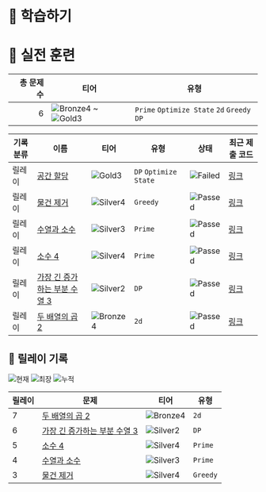 # 📖 학습하기

# 🥇 실전 훈련
|총 문제 수|티어|유형|
|---:|---|---|
|6|![Bronze4][b4] ~ ![Gold3][g3]|`Prime` `Optimize State` `2d` `Greedy` `DP`|

|기록분류|이름|티어|유형|상태|최근 제출 코드|
|---|---|---|---|---|---|
|릴레이|[공간 할당](https://www.codetree.ai/training-field/search/problems/space-allocation)|![Gold3][g3]|`DP` `Optimize State`|![Failed][failed]|[링크](https://github.com/iamseung/codetree-TILs/blob/main/240520/%EA%B3%B5%EA%B0%84%20%ED%95%A0%EB%8B%B9/space-allocation.java)|
|릴레이|[물건 제거](https://www.codetree.ai/training-field/search/problems/remove-stuff)|![Silver4][s4]|`Greedy`|![Passed][passed]|[링크](https://github.com/iamseung/codetree-TILs/blob/main/240520/%EB%AC%BC%EA%B1%B4%20%EC%A0%9C%EA%B1%B0/remove-stuff.java)|
|릴레이|[수열과 소수](https://www.codetree.ai/training-field/search/problems/sequences-and-prime)|![Silver3][s3]|`Prime`|![Passed][passed]|[링크](https://github.com/iamseung/codetree-TILs/blob/main/240520/%EC%88%98%EC%97%B4%EA%B3%BC%20%EC%86%8C%EC%88%98/sequences-and-prime.java)|
|릴레이|[소수 4](https://www.codetree.ai/training-field/search/problems/prime-number-4)|![Silver4][s4]|`Prime`|![Passed][passed]|[링크](https://github.com/iamseung/codetree-TILs/blob/main/240520/%EC%86%8C%EC%88%98%204/prime-number-4.java)|
|릴레이|[가장 긴 증가하는 부분 수열 3](https://www.codetree.ai/training-field/search/problems/increasing-subsequence-3)|![Silver2][s2]|`DP`|![Passed][passed]|[링크](https://github.com/iamseung/codetree-TILs/blob/main/240520/%EA%B0%80%EC%9E%A5%20%EA%B8%B4%20%EC%A6%9D%EA%B0%80%ED%95%98%EB%8A%94%20%EB%B6%80%EB%B6%84%20%EC%88%98%EC%97%B4%203/increasing-subsequence-3.java)|
|릴레이|[두 배열의 곱 2](https://www.codetree.ai/training-field/search/problems/multiple-of-two-arrays-2)|![Bronze4][b4]|`2d`|![Passed][passed]|[링크](https://github.com/iamseung/codetree-TILs/blob/main/240520/%EB%91%90%20%EB%B0%B0%EC%97%B4%EC%9D%98%20%EA%B3%B1%202/multiple-of-two-arrays-2.java)|


## 🏃 릴레이 기록
![현재](https://img.shields.io/badge/현재_릴레이-7-%235cb85c.svg?for-the-badge)
![최장](https://img.shields.io/badge/최장_릴레이-7-%23E34F26.svg?for-the-badge)
![누적](https://img.shields.io/badge/누적_릴레이-7-%2300599C.svg?for-the-badge)

|릴레이|문제|티어|유형|
|---|---|---|---|
|7|[두 배열의 곱 2](https://www.codetree.ai/training-field/search/problems/multiple-of-two-arrays-2)|![Bronze4][b4]|`2d`|
|6|[가장 긴 증가하는 부분 수열 3](https://www.codetree.ai/training-field/search/problems/increasing-subsequence-3)|![Silver2][s2]|`DP`|
|5|[소수 4](https://www.codetree.ai/training-field/search/problems/prime-number-4)|![Silver4][s4]|`Prime`|
|4|[수열과 소수](https://www.codetree.ai/training-field/search/problems/sequences-and-prime)|![Silver3][s3]|`Prime`|
|3|[물건 제거](https://www.codetree.ai/training-field/search/problems/remove-stuff)|![Silver4][s4]|`Greedy`|










[b5]: https://img.shields.io/badge/Bronze_5-%235D3E31.svg
[b4]: https://img.shields.io/badge/Bronze_4-%235D3E31.svg
[b3]: https://img.shields.io/badge/Bronze_3-%235D3E31.svg
[b2]: https://img.shields.io/badge/Bronze_2-%235D3E31.svg
[b1]: https://img.shields.io/badge/Bronze_1-%235D3E31.svg
[s5]: https://img.shields.io/badge/Silver_5-%23394960.svg
[s4]: https://img.shields.io/badge/Silver_4-%23394960.svg
[s3]: https://img.shields.io/badge/Silver_3-%23394960.svg
[s2]: https://img.shields.io/badge/Silver_2-%23394960.svg
[s1]: https://img.shields.io/badge/Silver_1-%23394960.svg
[g5]: https://img.shields.io/badge/Gold_5-%23FFC433.svg
[g4]: https://img.shields.io/badge/Gold_4-%23FFC433.svg
[g3]: https://img.shields.io/badge/Gold_3-%23FFC433.svg
[g2]: https://img.shields.io/badge/Gold_2-%23FFC433.svg
[g1]: https://img.shields.io/badge/Gold_1-%23FFC433.svg
[p5]: https://img.shields.io/badge/Platinum_5-%2376DDD8.svg
[p4]: https://img.shields.io/badge/Platinum_4-%2376DDD8.svg
[p3]: https://img.shields.io/badge/Platinum_3-%2376DDD8.svg
[p2]: https://img.shields.io/badge/Platinum_2-%2376DDD8.svg
[p1]: https://img.shields.io/badge/Platinum_1-%2376DDD8.svg
[passed]: https://img.shields.io/badge/Passed-%23009D27.svg
[failed]: https://img.shields.io/badge/Failed-%23D24D57.svg
[easy]: https://img.shields.io/badge/쉬움-%235cb85c.svg?for-the-badge
[medium]: https://img.shields.io/badge/보통-%23FFC433.svg?for-the-badge
[hard]: https://img.shields.io/badge/어려움-%23D24D57.svg?for-the-badge